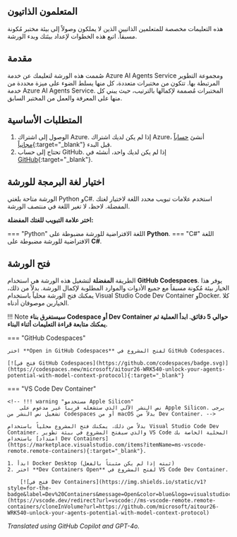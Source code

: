 ## المتعلمون الذاتيون

هذه التعليمات مخصصة للمتعلمين الذاتيين الذين لا يملكون وصولاً إلى بيئة مختبر مُكونة مسبقاً. اتبع هذه الخطوات لإعداد بيئتك وبدء الورشة.

## مقدمة

صُممت هذه الورشة لتعليمك عن خدمة Azure AI Agents Service ومجموعة التطوير المرتبطة بها. تتكون من مختبرات متعددة، كل منها يسلط الضوء على ميزة محددة من خدمة Azure AI Agents Service. المختبرات مُصممة لإكمالها بالترتيب، حيث يبني كل منها على المعرفة والعمل من المختبر السابق.

## المتطلبات الأساسية

1. الوصول إلى اشتراك Azure. إذا لم يكن لديك اشتراك Azure، أنشئ [حساباً مجانياً](https://azure.microsoft.com/free/){:target="_blank"} قبل البدء.
1. تحتاج إلى حساب GitHub. إذا لم يكن لديك واحد، أنشئه في [GitHub](https://github.com/join){:target="_blank"}.

## اختيار لغة البرمجة للورشة

الورشة متاحة بلغتي Python وC#. استخدم علامات تبويب محدد اللغة لاختيار لغتك المفضلة. لاحظ، لا تغير اللغة في منتصف الورشة.

**اختر علامة التبويب للغتك المفضلة:**

=== "Python"
    اللغة الافتراضية للورشة مضبوطة على **Python**.
=== "C#"
    اللغة الافتراضية للورشة مضبوطة على **C#**.

## فتح الورشة

الطريقة **المفضلة** لتشغيل هذه الورشة هي استخدام **GitHub Codespaces**. يوفر هذا الخيار بيئة مُكونة مسبقاً مع جميع الأدوات والموارد المطلوبة لإكمال الورشة. بدلاً من ذلك، يمكنك فتح الورشة محلياً باستخدام Visual Studio Code Dev Container وDocker. كلا الخيارين موصوفان أدناه.

!!! Note
    **سيستغرق بناء Codespace أو Dev Container حوالي 5 دقائق. ابدأ العملية ثم يمكنك متابعة قراءة التعليمات أثناء البناء.**

=== "GitHub Codespaces"

    اختر **Open in GitHub Codespaces** لفتح المشروع في GitHub Codespaces.

    [![فتح في GitHub Codespaces](https://github.com/codespaces/badge.svg)](https://codespaces.new/microsoft/aitour26-WRK540-unlock-your-agents-potential-with-model-context-protocol){:target="_blank"}



=== "VS Code Dev Container"

    <!-- !!! warning "مستخدمو Apple Silicon"
        نص النشر الآلي الذي ستشغله قريباً غير مدعوم على Apple Silicon. يرجى تشغيل نص النشر من Codespaces أو من macOS بدلاً من Dev Container. -->

    بدلاً من ذلك، يمكنك فتح المشروع محلياً باستخدام Visual Studio Code Dev Container، والذي سيفتح المشروع في بيئة تطوير VS Code المحلية الخاصة بك باستخدام [امتداد Dev Containers](https://marketplace.visualstudio.com/items?itemName=ms-vscode-remote.remote-containers){:target="_blank"}.

    1. ابدأ Docker Desktop (ثبته إذا لم يكن مثبتاً بالفعل)
    2. اختر **Dev Containers Open** لفتح المشروع في VS Code Dev Container.

        [![فتح في Dev Containers](https://img.shields.io/static/v1?style=for-the-badge&label=Dev%20Containers&message=Open&color=blue&logo=visualstudiocode)](https://vscode.dev/redirect?url=vscode://ms-vscode-remote.remote-containers/cloneInVolume?url=https://github.com/microsoft/aitour26-WRK540-unlock-your-agents-potential-with-model-context-protocol)

*Translated using GitHub Copilot and GPT-4o.*
